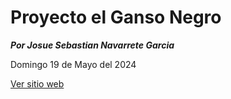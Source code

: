 # Proyecto el Ganso Negro

***Por Josue Sebastian Navarrete Garcia***

Domingo 19 de Mayo del 2024

<a href="https://jossebnava.github.io/ganso_negro_2024/"
target="_blank">Ver sitio web</a>